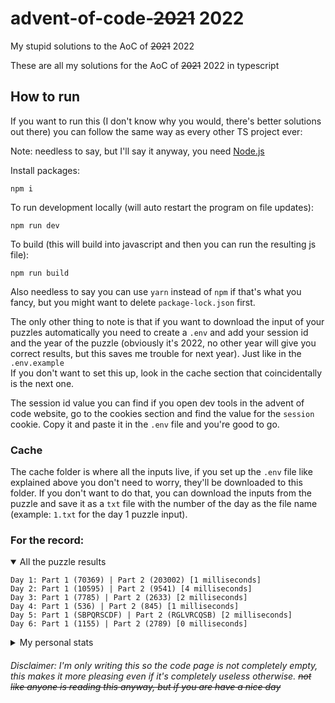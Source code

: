 # advent-of-code-~~2021~~ 2022
My stupid solutions to the AoC of ~~2021~~ 2022

These are all my solutions for the AoC of ~~2021~~ 2022 in typescript

## How to run
If you want to run this (I don't know why you would, there's better solutions out there) you can follow the same way as every other TS project ever:

Note: needless to say, but I'll say it anyway, you need [Node.js](https://nodejs.org/en/)

Install packages:
```
npm i
```

To run development locally (will auto restart the program on file updates):
```
npm run dev
```

To build (this will build into javascript and then you can run the resulting js file):
```
npm run build
```

Also needless to say you can use `yarn` instead of `npm` if that's what you fancy, but you might want to delete `package-lock.json` first.

The only other thing to note is that if you want to download the input of your puzzles automatically you need to create a `.env` and add your session id and the year of the puzzle (obviously it's 2022, no other year will give you correct results, but this saves me trouble for next year). Just like in the `.env.example`  
If you don't want to set this up, look in the cache section that coincidentally is the next one.

The session id value you can find if you open dev tools in the advent of code website, go to the cookies section and find the value for the `session` cookie. Copy it and paste it in the `.env` file and you're good to go.

### Cache

The cache folder is where all the inputs live, if you set up the `.env` file like explained above you don't need to worry, they'll be downloaded to this folder. If you don't want to do that, you can download the inputs from the puzzle and save it as a `txt` file with the number of the day as the file name (example: `1.txt` for the day 1 puzzle input).

### For the record:
<details open>
  <summary>All the puzzle results</summary>
  <p>
    
```
Day 1: Part 1 (70369) | Part 2 (203002) [1 milliseconds]
Day 2: Part 1 (10595) | Part 2 (9541) [4 milliseconds]
Day 3: Part 1 (7785) | Part 2 (2633) [2 milliseconds]
Day 4: Part 1 (536) | Part 2 (845) [1 milliseconds]
Day 5: Part 1 (SBPQRSCDF) | Part 2 (RGLVRCQSB) [2 milliseconds]
Day 6: Part 1 (1155) | Part 2 (2789) [0 milliseconds]
```
  </p>
</details>

<details>
  <summary>My personal stats</summary>
  <p>
  
```
      --------Part 1--------   --------Part 2--------
Day       Time   Rank  Score       Time   Rank  Score
  8   09:39:07  43906      0   10:38:50  39169      0
  7   11:35:50  42229      0   11:39:15  40055      0
  6   10:07:52  68493      0   10:11:01  67237      0
  5   10:18:33  55209      0   10:22:13  52987      0
  4   10:28:07  68874      0   10:30:47  66532      0
  3   09:26:06  62026      0   09:33:20  56062      0
  2   09:51:08  78291      0   09:58:38  72520      0
  1   09:49:05  69007      0   09:51:44  65189      0
```
  </p>
</details>

###### Disclaimer: I'm only writing this so the code page is not completely empty, this makes it more pleasing even if it's completely useless otherwise. ~~not like anyone is reading this anyway, but if you are have a nice day~~
